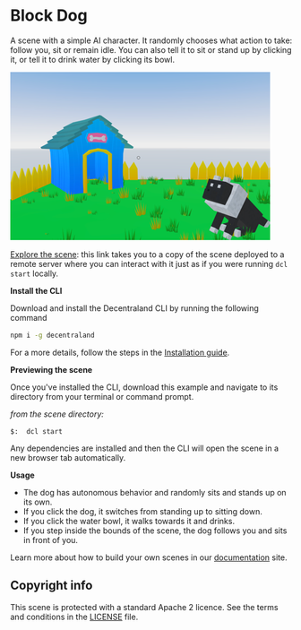 # Block Dog

A scene with a simple AI character. It randomly chooses what action to take: follow you, sit or remain idle. You can also tell it to sit or stand up by clicking it, or tell it to drink water by clicking its bowl.

![](screenshot/screenshot.png)

[Explore the scene](https://blockdog-wtciaozdbo.now.sh/?position=0%2C0): this link takes you to a copy of the scene deployed to a remote server where you can interact with it just as if you were running `dcl start` locally.

**Install the CLI**

Download and install the Decentraland CLI by running the following command

```bash
npm i -g decentraland
```

For a more details, follow the steps in the [Installation guide](https://docs.decentraland.org/documentation/installation-guide/).


**Previewing the scene**

Once you've installed the CLI, download this example and navigate to its directory from your terminal or command prompt.

_from the scene directory:_

```
$:  dcl start
```

Any dependencies are installed and then the CLI will open the scene in a new browser tab automatically.

**Usage**

- The dog has autonomous behavior and randomly sits and stands up on its own.
- If you click the dog, it switches from standing up to sitting down.
- If you click the water bowl, it walks towards it and drinks.
- If you step inside the bounds of the scene, the dog follows you and sits in front of you.

Learn more about how to build your own scenes in our [documentation](https://docs.decentraland.org/) site.


## Copyright info

This scene is protected with a standard Apache 2 licence. See the terms and conditions in the [LICENSE](/LICENSE) file.